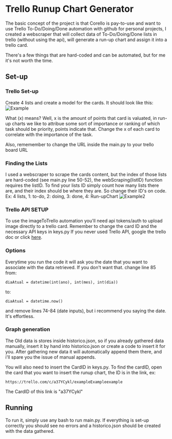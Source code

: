 # Trello Runup Chart Generator
The basic concept of the project is that Corello is pay-to-use and want to use Trello To-Do/Doing/Done automation with github for personal projects, I created a webscraper that will collect data of To-Do/Doing/Done lists in trello (without using the api), will generate a run-up chart and assign it into a trello card.

There's a few things that are hard-coded and can be automated, but for me it's not worth the time.

## Set-up

### Trello Set-up
Create 4 lists and create a model for the cards. It should look like this:
![Example](https://user-images.githubusercontent.com/49570622/142889496-d6e18d5b-4530-481e-8959-4e90fc5d61be.png)

What (x) means?
Well, x is the amount of points that card is valuated, in run-up charts we like to attribue some sort of importance or ranking of which task should be priority, points indicate that. Change the x of each card to correlate with the importance of the task.

Also, rememember to change the URL inside the main.py to your trello board URL

### Finding the Lists
I used a webscraper to scrape the cards content, but the index of those lists are hard-coded (see main.py line 50-52), the webScraping(listID) function requires the listID.
To find your lists ID simply count how many lists there are, and their index should be where they are. So change their ID's on code.
Ex:
4 lists, 1: to-do, 2: doing, 3: done, 4: Run-upChart
![Example2](https://user-images.githubusercontent.com/49570622/142889994-cd145cad-227c-4ddc-ba39-eace0b444754.png)

### Trello API SETUP
To use the imageToTrello automation you'll need api tokens/auth to upload image directly to a trello card. Remember to change the card ID and the necessary API keys in keys.py
If you never used Trello API, google the trello doc or click [here](https://developer.atlassian.com/cloud/trello/guides/rest-api/api-introduction/).

### Options
Everytime you run the code it will ask you the date that you want to associate with the data retrieved. If you don't want that. change line 85 from:
```
diaAtual = datetime(int(ano), int(mes), int(dia)) 
```
to:
```
diaAtual = datetime.now()
```
and remove lines 74-84 (date inputs), but i recommend you saying the date. It's effortless.

### Graph generation
The Old data is stores inside historico.json, so if you already gathered data manually, insert it by hand into historico.json or create a code to insert it for you.
After gathering new data it will automatically append them there, and i'll spare you the issue of manual appends.

You will also need to insert the CardID in keys.py. To find the cardID, open the card that you want to insert the runup chart, the ID is in the link, ex:
```
https://trello.com/c/a37YCykl/exampleExampleexample
```
The CardID of this link is "a37YCykl"

## Running
To run it, simply use any bash to run main.py. If everything is set-up correctly you should see no errors and a historico.json should be created with the data gathered.
